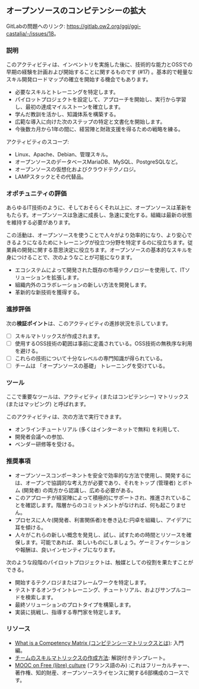 ## オープンソースのコンピテンシーの拡大

GitLabの問題へのリンク: <https://gitlab.ow2.org/ggi/ggi-castalia/-/issues/18>。

### 説明

このアクティビティは、インベントリを実施した後に、技術的な能力とOSSでの早期の経験を計画および開始することに関するものです (#17) 。基本的で軽量なスキル開発ロードマップの確立を開始する機会でもあります。
- 必要なスキルとトレーニングを特定します。
- パイロットプロジェクトを設定して、アプローチを開始し、実行から学習し、最初の達成マイルストーンを確立します。
- 学んだ教訓を活かし、知識体系を構築する。
- 広範な導入に向けた次のステップの特定と文書化を開始します。
- 今後数カ月から1年の間に、経営陣と財政支援を得るための戦略を練る。

アクティビティのスコープ:
* Linux、Apache、Debian、管理スキル。
* オープンソースのデータベースMariaDB、MySQL、PostgreSQLなど。
* オープンソースの仮想化およびクラウドテクノロジ。
* LAMPスタックとその代替品。

### オポチュニティの評価

あらゆるIT技術のように、そしておそらくそれ以上に、オープンソースは革新をもたらす。オープンソースは急速に成長し、急速に変化する。組織は最新の状態を維持する必要があります。

この活動は、オープンソースを使うことで人々がより効率的になり、より安心できるようになるためにトレーニングが役立つ分野を特定するのに役立ちます。従業員の開発に関する意思決定に役立ちます。オープンソースの基本的なスキルを身につけることで、次のようなことが可能になります。
- エコシステムによって開発された既存の市場テクノロジーを使用して、ITソリューションを拡張します。
- 組織内外のコラボレーションの新しい方法を開発します。
- 革新的な新技術を獲得する。

### 進捗評価

次の**検証ポイント**は、このアクティビティの進捗状況を示しています。
- [ ] スキルマトリックスが作成されます。
- [ ] 使用するOSS技術の範囲は事前に定義されている。OSS技術の無秩序な利用を避ける。
- [ ] これらの技術について十分なレベルの専門知識が得られている。
- [ ] チームは 「オープンソースの基礎」 トレーニングを受けている。

### ツール

ここで重要なツールは、アクティビティ (またはコンピテンシー) マトリックス (またはマッピング) と呼ばれます。

このアクティビティは、次の方法で実行できます。
- オンラインチュートリアル (多くはインターネットで無料) を利用して、
- 開発者会議への参加、
- ベンダー研修等を受ける。

### 推奨事項

* オープンソースコンポーネントを安全で効率的な方法で使用し、開発するには、オープンで協調的な考え方が必要であり、それをトップ (管理者) とボトム (開発者) の両方から認識し、広める必要がある。
* このアプローチが経営陣によって積極的にサポートされ、推進されていることを確認します。階層からのコミットメントがなければ、何も起こりません。
* プロセスに人々(開発者、利害関係者)を巻き込む:円卓を組織し、アイデアに耳を傾ける。
* 人々がこれらの新しい概念を発見し、試し、試すための時間とリソースを確保します。可能であれば、楽しいものにしましょう。ゲーミフィケーションや報酬は、良いインセンティブになります。

次のような段階のパイロットプロジェクトは、触媒としての役割を果たすことができる。

- 開始するテクノロジまたはフレームワークを特定します。
- テストするオンライントレーニング、チュートリアル、およびサンプルコードを検索します。
- 最終ソリューションのプロトタイプを構築します。
- 実装に挑戦し、指導する専門家を特定します。

### リソース

* [What is a Competency Matrix (コンピテンシーマトリックスとは)](https://blog.kenjo.io/what-is-a-competency-matrix): 入門編。
* [チームのスキルマトリックスの作成方法](http://www.managersresourcehandbook.com/download/Skills-Matrix-Template.pdf): 解説付きテンプレート。
* [MOOC on Free (libre) culture](https://librecours.net/parcours/upload-lc000/) (フランス語のみ) :これはフリーカルチャー、著作権、知的財産、オープンソースライセンスに関する6部構成のコースです。

